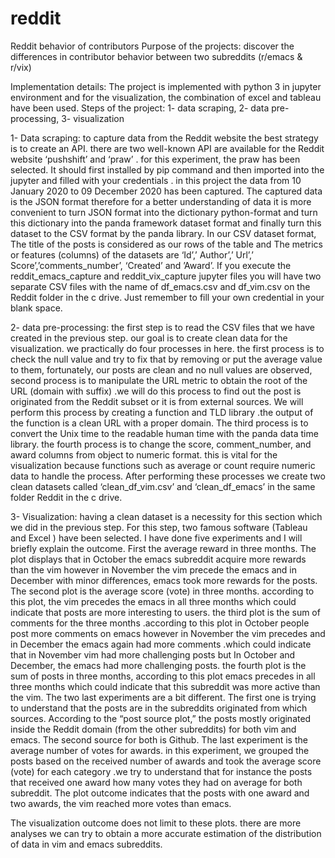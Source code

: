 # reddit
Reddit behavior of contributors 
Purpose of the projects: discover the differences in contributor behavior between two subreddits (r/emacs & r/vix)

Implementation details: The project is implemented with python 3 in jupyter environment and for the visualization, the combination of excel and tableau have been used. 
Steps of the project: 1- data scraping,  2- data pre-processing, 3- visualization

1-	Data scraping: to capture data from the Reddit website the best strategy is to create an API. there are two well-known API are available for the Reddit website ‘pushshift’ and ‘praw’ . for this experiment, the praw has been selected. It should first installed by pip command and then imported into the jupyter and filled with your credentials . in this project the data from 10 January 2020 to 09 December 2020  has been captured. The captured data is the JSON format therefore for a better understanding of data it is more convenient to turn JSON format into the dictionary python-format and turn this dictionary into the panda framework dataset format and finally turn this dataset to the CSV format by the panda library. In our CSV dataset format, The title of the posts is considered as our rows of the table and The metrics or features (columns) of the datasets are  ‘Id’,’ Author’,’ Url’,’ Score’,’comments_number’, ‘Created’ and ’Award’. If you execute the reddit_emacs_capture  and reddit_vix_capture jupyter files you will have two separate CSV files with the name of df_emacs.csv and df_vim.csv on the Reddit folder in the c drive.  Just remember to fill your own credential in your blank space.

2-	data pre-processing: the first step is to read the CSV files that we have created in the previous step. our goal is to create clean data for the visualization. we practically do four processes in here. the first process is to check the null value and try to fix that by removing or put the average value to them, fortunately, our posts are clean and no null values are observed, second process is to manipulate the URL metric to obtain the root of the URL (domain with suffix) .we will do this process to find out the post is originated from the Reddit subset or it is from external sources. We will perform this process by creating a function and TLD library .the output of the function is a clean URL with a proper domain. The third process is to convert the Unix time to the readable human time with the panda data time library. the fourth process is to change the score, comment_number, and award columns from object to numeric format. this is vital for the visualization because functions such as average or count require numeric data to handle the process. After performing these processes we create two clean datasets called ‘clean_df_vim.csv’ and ‘clean_df_emacs’ in the same folder Reddit in the c drive.

  
3-	Visualization: having a clean dataset is a necessity for this section which we did in the previous step.  For this step, two famous software (Tableau and Excel ) have been selected. I have done five experiments and I will briefly explain the outcome. First the average reward in three months. The plot displays that in October the emacs subreddit acquire more rewards than the vim however in November the vim precede the emacs and in December with minor differences, emacs took more rewards for the posts. The second plot is the average score (vote) in three months. according to this plot, the vim precedes the emacs in all three months which could indicate that posts are more interesting to users. the third plot is the sum of comments for the three months .according to this plot in October people post more comments on emacs however in November the vim precedes and in December the emacs again had more comments .which could indicate that in November vim had more challenging posts but In October and December, the emacs had more challenging posts. the fourth plot is the sum of posts in three months, according to this plot emacs precedes in all three months which could indicate that this subreddit was more active than the vim. 
The two last experiments are a bit different. The first one is trying to understand that the posts are in the subreddits originated from which sources. According to the “post source plot,” the posts mostly originated inside the Reddit domain (from the other subreddits) for both vim and emacs. The second source for both is Github. 
The last experiment is the average number of votes for awards. in this experiment, we grouped the posts based on the received number of awards and took the average score (vote) for each category .we try to understand that for instance the posts that received one award how many votes they had on average for both subreddit. The plot outcome indicates that the posts with one award and two awards, the vim reached more votes than emacs.  

The visualization outcome does not limit to these plots. there are more analyses we can try to obtain a more accurate estimation of the distribution of data in vim and emacs subreddits.  
